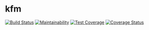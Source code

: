 # kfm

[![Build Status](https://travis-ci.com/deneb-kaitos/kfm.svg?branch=main)](https://travis-ci.com/deneb-kaitos/kfm)
[![Maintainability](https://api.codeclimate.com/v1/badges/752bb96e4fa701a966be/maintainability)](https://codeclimate.com/github/deneb-kaitos/kfm/maintainability)
[![Test Coverage](https://api.codeclimate.com/v1/badges/752bb96e4fa701a966be/test_coverage)](https://codeclimate.com/github/deneb-kaitos/kfm/test_coverage)
[![Coverage Status](https://coveralls.io/repos/github/deneb-kaitos/kfm/badge.svg?branch=main)](https://coveralls.io/github/deneb-kaitos/kfm?branch=main)
